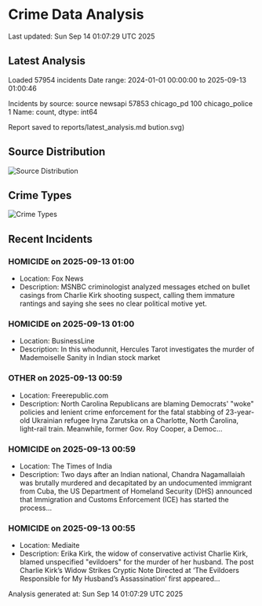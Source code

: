 # Crime Data Analysis
Last updated: Sun Sep 14 01:07:29 UTC 2025

## Latest Analysis

Loaded 57954 incidents
Date range: 2024-01-01 00:00:00 to 2025-09-13 01:00:46

Incidents by source:
source
newsapi           57853
chicago_pd          100
chicago_police        1
Name: count, dtype: int64

Report saved to reports/latest_analysis.md
bution.svg)

## Source Distribution
![Source Distribution](images/source_distribution.svg)

## Crime Types
![Crime Types](images/crime_types.svg)

## Recent Incidents

### HOMICIDE on 2025-09-13 01:00
- Location: Fox News
- Description: MSNBC criminologist analyzed messages etched on bullet casings from Charlie Kirk shooting suspect, calling them immature rantings and saying she sees no clear political motive yet.


### HOMICIDE on 2025-09-13 01:00
- Location: BusinessLine
- Description: In this whodunnit, Hercules Tarot investigates the murder of Mademoiselle Sanity in Indian stock market


### OTHER on 2025-09-13 00:59
- Location: Freerepublic.com
- Description: North Carolina Republicans are blaming Democrats' "woke" policies and lenient crime enforcement for the fatal stabbing of 23-year-old Ukrainian refugee Iryna Zarutska on a Charlotte, North Carolina, light-rail train. Meanwhile, former Gov. Roy Cooper, a Democ…


### HOMICIDE on 2025-09-13 00:59
- Location: The Times of India
- Description: Two days after an Indian national, Chandra Nagamallaiah was brutally murdered and decapitated by an undocumented immigrant from Cuba, the US Department of Homeland Security (DHS) announced that Immigration and Customs Enforcement (ICE) has started the process…


### HOMICIDE on 2025-09-13 00:55
- Location: Mediaite
- Description: Erika Kirk, the widow of conservative activist Charlie Kirk, blamed unspecified "evildoers" for the murder of her husband.
The post Charlie Kirk’s Widow Strikes Cryptic Note Directed at ‘The Evildoers Responsible for My Husband’s Assassination’ first appeared…

Analysis generated at: Sun Sep 14 01:07:29 UTC 2025
